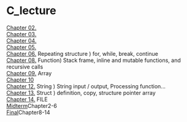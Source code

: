 # C_lecture
[Chapter 02.](https://github.com/kimhan0421/C_lecture/tree/master/Chap2)\
[Chapter 03.](https://github.com/kimhan0421/C_lecture/tree/master/Chap3)\
[Chapter 04.](https://github.com/kimhan0421/C_lecture/tree/master/Chap4)\
[Chapter 05.](https://github.com/kimhan0421/C_lecture/tree/master/Chap5)\
[Chapter 06.](https://github.com/kimhan0421/C_lecture/tree/master/Chap6) Repeating structure ) for, while, break, continue \
[Chapter 08.](https://github.com/kimhan0421/C_lecture/tree/master/Chap%208) Function) Stack frame, inline and mutable functions, and recursive calls\
[Chapter 09.](https://github.com/kimhan0421/C_lecture/tree/master/Chap9) Array\
[Chapter 10](https://github.com/kimhan0421/C_lecture/tree/master/Chap%2010)\
[Chapter 12.](https://github.com/kimhan0421/C_lecture/tree/master/Chap12) String ) String input / output, Processing function...\
[Chapter 13.](https://github.com/kimhan0421/C_lecture/tree/master/Chap13) Struct ) definition, copy, structure pointer array\
[Chapter 14.](https://github.com/kimhan0421/C_lecture/tree/master/Ch14) FILE\
[Midterm](https://github.com/kimhan0421/C_lecture/tree/master/Midterm)Chapter2-6\
[Final](https://github.com/kimhan0421/C_lecture/tree/master/Final)Chapter8-14
